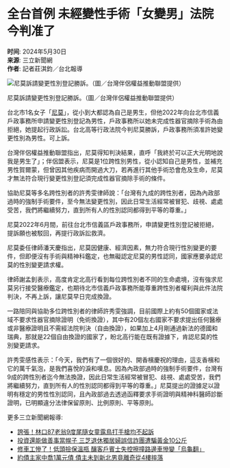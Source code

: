 # 全台首例 未經變性手術「女變男」法院今判准了

**时间**: 2024年5月30日  
**来源**: 三立新聞網  
**作者**: 記者莊淇鈞／台北報導  

![尼莫訴請變更性別登記勝訴。（圖／台灣伴侶權益推動聯盟提供）](https://s.yimg.com/ny/api/res/1.2/4spI1I6llBNZ8g4WKE0IuA--/YXBwaWQ9aGlnaGxhbmRlcjt3PTk2MDtoPTk2MDtjZj13ZWJw/https://media.zenfs.com/ko/setn.com.tw/f0885470f7ccc8464d7bee596472dd66)

尼莫訴請變更性別登記勝訴。（圖／台灣伴侶權益推動聯盟提供）

台北市1名女子「[尼莫](https://tw.news.yahoo.com/tag/尼莫)」，從小到大都認為自己是男生，但他2022年向台北市信義戶政事務所申請變更性別登記為男性，戶政事務所以她未完成性器官摘除手術為由拒絕，她提起行政訴訟。台北高等行政法院今判尼莫勝訴，戶政事務所須准許她變更性別為男性。可上訴。

台灣伴侶權益推動聯盟指出，尼莫得知判決結果，直呼「我終於可以正大光明地說我是男生了」；伴侶盟表示，尼莫是1位跨性別男性，從小認知自己是男性，並補充男性賀爾蒙，但曾因其他疾病而開過大刀，若再進行其他手術恐會危及生命，尼莫才無法符合現行變更性別登記須完成性器官摘除手術的條件。

協助尼莫等多名跨性別者的許秀雯律師說：「台灣有九成的跨性別者，因為內政部過時的強制手術要件，至今無法變更性別，因此日常生活經常被冒犯、歧視、處處受苦，我們將繼續努力，直到所有人的性別認同都得到平等的尊重。」

尼莫2022年6月間，前往台北市信義區戶政事務所，申請變更性別登記被拒絕，提訴願也被駁回，再提行政訴訟救濟。

尼莫委任律師潘天慶指出，尼莫因健康、經濟因素，無力符合現行性別變更的要件，但即便沒有手術與精神科鑑定，也無礙認定尼莫的男性認同，國家應要承認尼莫的性別變更請求權。

律師謝孟釗表示，高度肯定北高行看到每位跨性別者不同的生命處境，沒有強求尼莫另行接受醫療鑑定，也期待北市信義戶政事務所能尊重跨性別者權利與此件法院判決，不再上訴，讓尼莫早日完成換證。

一路陪同與協助多位跨性別者的律師許秀雯強調，目前國際上約有50個國家或法域不要求性器官摘除證明（免術換證），其中有20個左右國家不要求提出任何醫療或非醫療證明且不需經法院判決（自由換證），如果加上4月剛通過新法的德國和瑞典，那就是22個自由換證的國家了，盼北高行能在既有證據下，肯認尼莫的性別變更請求。

許秀雯感性表示：「今天，我們有了一個很好的、開香檳慶祝的理由，這支香檳和它的萬千氣泡，是我們喜悅的淚和嘆息。因為內政部過時的強制手術要件，台灣有9成的跨性別者迄今無法換證，因此日常生活經常被冒犯、歧視、處處受苦，我們將繼續努力，直到所有人的性別認同都得到平等的尊重。」尼莫提出的證據足以證明有穩定的男性性別認同，且內政部過去透過函釋要求手術證明與精神科醫師診斷證明，已明顯違分法律保留原則、比例原則、平等原則。

更多三立新聞網報導:
- [誇張！林口87老翁9度尾隨女童露鳥打手槍均不起訴](https://www.setn.com/News.aspx?NewsID=1476764&from=y)  
- [投資還能做善事當幌子 三芝退休獨居婦誤信詐團遭騙黃金10公斤](https://www.setn.com/News.aspx?NewsID=1476726&from=y)  
- [修車工慘了！低頭撿保溫瓶 釀客戶賓士失控擦撞路邊車慘變「烏龜翻」](https://www.setn.com/News.aspx?NewsID=1476469&from=y)  
- [約債主家中喬1萬元債 債主未到新北男竟離奇從4樓摔落](https://www.setn.com/News.aspx?NewsID=1476428&from=y)